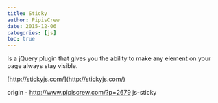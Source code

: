```yaml
---
title: Sticky
author: PipisCrew
date: 2015-12-06
categories: [js]
toc: true
---
```


Is a jQuery plugin that gives you the ability to make any element on your page always stay visible.

[http://stickyjs.com/](http://stickyjs.com/)

origin - http://www.pipiscrew.com/?p=2679 js-sticky